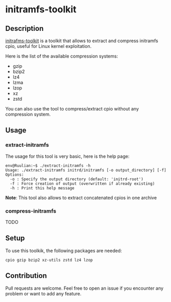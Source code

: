 # initramfs-toolkit

## Description

[initrafms-toolkit](https://github.com/Ruulian/initramfs-toolkit) is a toolkit that allows to extract and compress initramfs cpio, useful for Linux kernel exploitation.

Here is the list of the available compression systems:
- gzip
- bzip2
- lz4
- lzma
- lzop
- xz
- zstd

You can also use the tool to compress/extract cpio without any compression system.

## Usage

### extract-initramfs

The usage for this tool is very basic, here is the help page:

```
env@Ruulian:~$ ./extract-initramfs -h
Usage: ./extract-initramfs initrd/initramfs [-o output_directory] [-f]
Options:
  -o : Specify the output directory (default: 'initrd-root')
  -f : Force creation of output (overwritten if already existing)
  -h : Print this help message
```

**Note**: This tool also allows to extract concatenated cpios in one archive

### compress-initramfs

TODO

## Setup

To use this toolkik, the following packages are needed:

```
cpio gzip bzip2 xz-utils zstd lz4 lzop
```

## Contribution

Pull requests are welcome. Feel free to open an issue if you encounter any problem or want to add any feature.